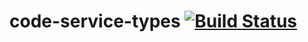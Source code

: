 # code-service-types [![Build Status](https://travis-ci.com/ClearBlade/code-service-types.svg?branch=master)](https://travis-ci.com/ClearBlade/code-service-types)
